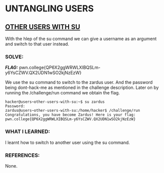 # **UNTANGLING USERS**
## **<ins>OTHER USERS WITH SU</ins>**
With the hlep of the su command we can give a username as an argument and switch to that user instead. 

### SOLVE: 
***FLAG:*** pwn.college{QP6X2ggWRWLXIBQSLm-y6YsCZWV.QX2UDN1wSO2kjNzEzW}

We use the su command to switch to the zardus user. And the password being dont-hack-me as mentioned in the challenge description. 
Later on by running the /challenge/run command we obtain the flag.

```
hacker@users~other-users-with-su:~$ su zardus
Password:
zardus@users~other-users-with-su:/home/hacker$ /challenge/run
Congratulations, you have become Zardus! Here is your flag:
pwn.college{QP6X2ggWRWLXIBQSLm-y6YsCZWV.QX2UDN1wSO2kjNzEzW}
```

### WHAT I LEARNED:
I learnt how to switch to another user using the su command.

### REFERENCES:
None. 
